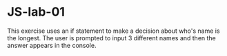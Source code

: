 # JS-lab-01

This exercise uses an if statement to make a decision about who's name is the longest. The user is prompted to input 3 different names and then the answer appears in the console.

